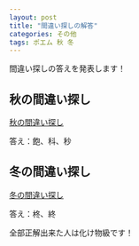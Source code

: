 ```yaml
---
layout: post
title: "間違い探しの解答"
categories: その他
tags: ポエム 秋 冬
---
```


間違い探しの答えを発表します！


## 秋の間違い探し

[秋の間違い探し](https://r-40021.github.io/blog/%E3%81%9D%E3%81%AE%E4%BB%96/2021/10/04/autumn.html)

答え：飽、科、秒

## 冬の間違い探し

[冬の間違い探し](https://r-40021.github.io/blog/%E3%81%9D%E3%81%AE%E4%BB%96/2021/12/12/winter.html)

答え：柊、終


全部正解出来た人は化け物級です！
